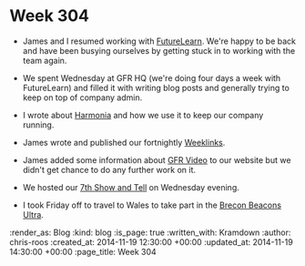 Week 304
========

* James and I resumed working with [FutureLearn][]. We're happy to be back and have been busying ourselves by getting stuck in to working with the team again.

* We spent Wednesday at GFR HQ (we're doing four days a week with FutureLearn) and filled it with writing blog posts and generally trying to keep on top of company admin.

* I wrote about [Harmonia][] and how we use it to keep our company running.

* James wrote and published our fortnightly [Weeklinks][].

* James added some information about [GFR Video][] to our website but we didn't get chance to do any further work on it.

* We hosted our [7th Show and Tell][] on Wednesday evening.

* I took Friday off to travel to Wales to take part in the [Brecon Beacons Ultra][].

[7th Show and Tell]: /show-and-tell-7
[Brecon Beacons Ultra]: http://www.beaconsultra.com/
[FutureLearn]: https://www.futurelearn.com/
[GFR Video]: /gfr-video
[Harmonia]: /what-do-we-use-harmonia-for
[Weeklinks]: /week-304-links

:render_as: Blog
:kind: blog
:is_page: true
:written_with: Kramdown
:author: chris-roos
:created_at: 2014-11-19 12:30:00 +00:00
:updated_at: 2014-11-19 14:30:00 +00:00
:page_title: Week 304
